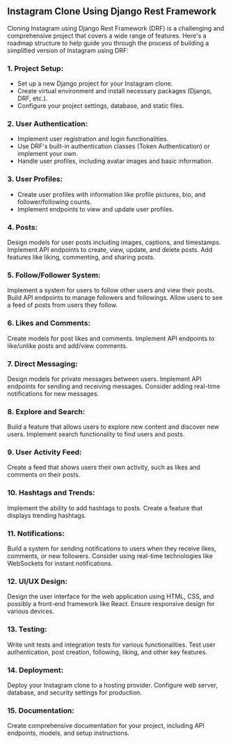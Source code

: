 ## Instagram Clone Using Django Rest Framework

Cloning Instagram using Django Rest Framework (DRF) is a challenging and comprehensive project that covers a wide range of features. Here's a roadmap structure to help guide you through the process of building a simplified version of Instagram using DRF:

### 1. Project Setup:
 - Set up a new Django project for your Instagram clone. 
 - Create virtual environment and install necessary packages (Django, DRF, etc.). 
 - Configure your project settings, database, and static files. 
### 2. User Authentication:

- Implement user registration and login functionalities.
- Use DRF's built-in authentication classes (Token Authentication) or implement your own.
- Handle user profiles, including avatar images and basic information. 
### 3. User Profiles:

- Create user profiles with information like profile pictures, bio, and follower/following counts.
- Implement endpoints to view and update user profiles. 
### 4. Posts:

Design models for user posts including images, captions, and timestamps.
Implement API endpoints to create, view, update, and delete posts.
Add features like liking, commenting, and sharing posts.

### 5. Follow/Follower System:

Implement a system for users to follow other users and view their posts.
Build API endpoints to manage followers and followings.
Allow users to see a feed of posts from users they follow. 
### 6. Likes and Comments:

Create models for post likes and comments.
Implement API endpoints to like/unlike posts and add/view comments. 
### 7. Direct Messaging:

Design models for private messages between users.
Implement API endpoints for sending and receiving messages.
Consider adding real-time notifications for new messages. 
### 8. Explore and Search:

Build a feature that allows users to explore new content and discover new users.
Implement search functionality to find users and posts. 
### 9. User Activity Feed:

Create a feed that shows users their own activity, such as likes and comments on their posts.
### 10. Hashtags and Trends:

Implement the ability to add hashtags to posts.
Create a feature that displays trending hashtags.
### 11. Notifications:

Build a system for sending notifications to users when they receive likes, comments, or new followers.
Consider using real-time technologies like WebSockets for instant notifications.
### 12. UI/UX Design:

Design the user interface for the web application using HTML, CSS, and possibly a front-end framework like React.
Ensure responsive design for various devices.
### 13. Testing:

Write unit tests and integration tests for various functionalities.
Test user authentication, post creation, following, liking, and other key features.
### 14. Deployment:

Deploy your Instagram clone to a hosting provider.
Configure web server, database, and security settings for production.
### 15. Documentation:

Create comprehensive documentation for your project, including API endpoints, models, and setup instructions.
